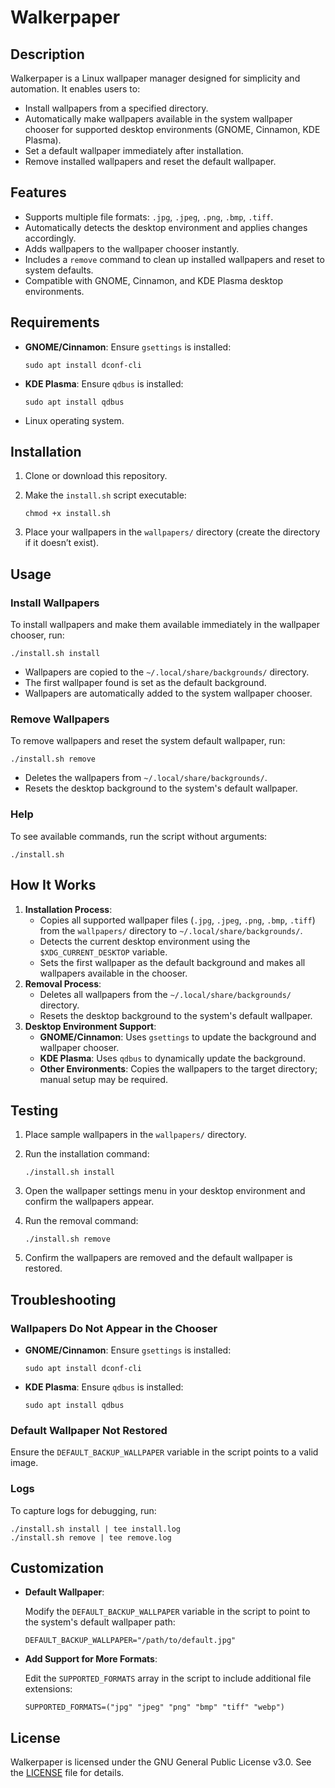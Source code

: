

Walkerpaper
===========

Description
-----------

Walkerpaper is a Linux wallpaper manager designed for simplicity and automation. It enables users to:

*   Install wallpapers from a specified directory.
*   Automatically make wallpapers available in the system wallpaper chooser for supported desktop environments (GNOME, Cinnamon, KDE Plasma).
*   Set a default wallpaper immediately after installation.
*   Remove installed wallpapers and reset the default wallpaper.

Features
--------

*   Supports multiple file formats: `.jpg`, `.jpeg`, `.png`, `.bmp`, `.tiff`.
*   Automatically detects the desktop environment and applies changes accordingly.
*   Adds wallpapers to the wallpaper chooser instantly.
*   Includes a `remove` command to clean up installed wallpapers and reset to system defaults.
*   Compatible with GNOME, Cinnamon, and KDE Plasma desktop environments.

Requirements
------------

*   **GNOME/Cinnamon**: Ensure `gsettings` is installed:
    
        sudo apt install dconf-cli
    
*   **KDE Plasma**: Ensure `qdbus` is installed:
    
        sudo apt install qdbus
    
*   Linux operating system.

Installation
------------

1.  Clone or download this repository.
2.  Make the `install.sh` script executable:
    
        chmod +x install.sh
    
3.  Place your wallpapers in the `wallpapers/` directory (create the directory if it doesn’t exist).

Usage
-----

### Install Wallpapers

To install wallpapers and make them available immediately in the wallpaper chooser, run:

    ./install.sh install

*   Wallpapers are copied to the `~/.local/share/backgrounds/` directory.
*   The first wallpaper found is set as the default background.
*   Wallpapers are automatically added to the system wallpaper chooser.

### Remove Wallpapers

To remove wallpapers and reset the system default wallpaper, run:

    ./install.sh remove

*   Deletes the wallpapers from `~/.local/share/backgrounds/`.
*   Resets the desktop background to the system's default wallpaper.

### Help

To see available commands, run the script without arguments:

    ./install.sh

How It Works
------------

1.  **Installation Process**:
    *   Copies all supported wallpaper files (`.jpg`, `.jpeg`, `.png`, `.bmp`, `.tiff`) from the `wallpapers/` directory to `~/.local/share/backgrounds/`.
    *   Detects the current desktop environment using the `$XDG_CURRENT_DESKTOP` variable.
    *   Sets the first wallpaper as the default background and makes all wallpapers available in the chooser.
2.  **Removal Process**:
    *   Deletes all wallpapers from the `~/.local/share/backgrounds/` directory.
    *   Resets the desktop background to the system's default wallpaper.
3.  **Desktop Environment Support**:
    *   **GNOME/Cinnamon**: Uses `gsettings` to update the background and wallpaper chooser.
    *   **KDE Plasma**: Uses `qdbus` to dynamically update the background.
    *   **Other Environments**: Copies the wallpapers to the target directory; manual setup may be required.

Testing
-------

1.  Place sample wallpapers in the `wallpapers/` directory.
2.  Run the installation command:
    
        ./install.sh install
    
3.  Open the wallpaper settings menu in your desktop environment and confirm the wallpapers appear.
4.  Run the removal command:
    
        ./install.sh remove
    
5.  Confirm the wallpapers are removed and the default wallpaper is restored.

Troubleshooting
---------------

### Wallpapers Do Not Appear in the Chooser

*   **GNOME/Cinnamon**: Ensure `gsettings` is installed:
    
        sudo apt install dconf-cli
    
*   **KDE Plasma**: Ensure `qdbus` is installed:
    
        sudo apt install qdbus
    

### Default Wallpaper Not Restored

Ensure the `DEFAULT_BACKUP_WALLPAPER` variable in the script points to a valid image.

### Logs

To capture logs for debugging, run:

    
    ./install.sh install | tee install.log
    ./install.sh remove | tee remove.log
        

Customization
-------------

*   **Default Wallpaper**:
    
    Modify the `DEFAULT_BACKUP_WALLPAPER` variable in the script to point to the system's default wallpaper path:
    
        DEFAULT_BACKUP_WALLPAPER="/path/to/default.jpg"
    
*   **Add Support for More Formats**:
    
    Edit the `SUPPORTED_FORMATS` array in the script to include additional file extensions:
    
        SUPPORTED_FORMATS=("jpg" "jpeg" "png" "bmp" "tiff" "webp")
    

License
-------

Walkerpaper is licensed under the GNU General Public License v3.0. See the [LICENSE](LICENSE) file for details.
